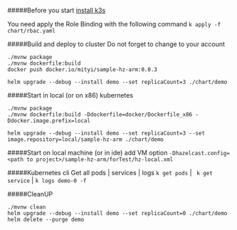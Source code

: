 #####Before you start
[install k3s](k3s.install.md)

You need apply the Role Binding with the following command
```k apply -f chart/rbac.yaml```

#####Build and deploy to cluster
Do not forget to change to your account  <mityi>
```
./mvnw package 
./mvnw dockerfile:build
docker push docker.io/mityi/sample-hz-arm:0.0.3

helm upgrade --debug --install demo --set replicaCount=3 ./chart/demo
```

#####Start in local (or on x86) kubernetes  
```
./mvnw package 
./mvnw dockerfile:build -Ddockerfile=docker/Dockerfile_x86 -Ddocker.image.prefix=local

helm upgrade --debug --install demo --set replicaCount=3 --set image.repository=local/sample-hz-arm ./chart/demo
```

#####Start on local machine (or in ide)
add VM option ```-Dhazelcast.config=<path to project>/sample-hz-arm/forTest/hz-local.xml```

#####Kubernetes cli
Get all pods | services | logs ``` k get pods ``` | ``` k get service``` | ```k logs demo-0 -f```

#####CleanUP
```
./mvnw clean 
helm upgrade --debug --install demo --set replicaCount=0 ./chart/demo
helm delete --purge demo
```
